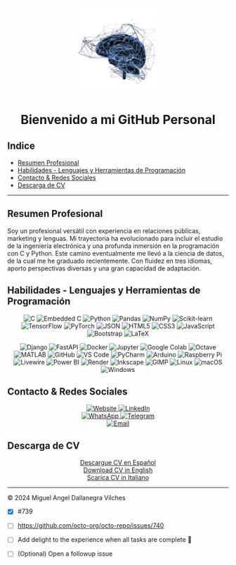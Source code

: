 
<!--
**mdallanegra/mdallanegra** is a ✨ _special_ ✨ repository because its `README.md` (this file) appears on your GitHub profile.

Here are some ideas to get you started:

## Hi there 👋

- 🔭 I’m currently working on ...
- 🌱 I’m currently learning ...
- 👯 I’m looking to collaborate on ...
- 🤔 I’m looking for help with ...
- 💬 Ask me about ...
- 📫 How to reach me: ...
- 😄 Pronouns: ...
- ⚡ Fun fact: ...
-->
<p align="center">
    <img src="static/img/neuro-pathways-rm-bg.png" width="200" alt="Neuro Pathways Logo">
</p>

<div align="center">

# **Bienvenido a mi GitHub Personal**<!-- omit in toc --> 

</div>

## Indice <!-- omit in toc --> 
- [Resumen Profesional](#resumen-profesional)
- [Habilidades - Lenguajes y Herramientas de Programación](#habilidades---lenguajes-y-herramientas-de-programación)
- [Contacto \& Redes Sociales](#contacto--redes-sociales)
- [Descarga de CV](#descarga-de-cv)
---


## Resumen Profesional
Soy un profesional versátil con experiencia en relaciones públicas, marketing y lenguas. Mi trayectoria ha evolucionado para incluir el estudio de la ingeniería electrónica y una profunda inmersión en la programación con C y Python. Este camino eventualmente me llevó a la ciencia de datos, de la cual me he graduado recientemente. Con fluidez en tres idiomas, aporto perspectivas diversas y una gran capacidad de adaptación.

## Habilidades - Lenguajes y Herramientas de Programación

<p align="center">
    <img src="https://cdn.jsdelivr.net/gh/devicons/devicon/icons/c/c-plain.svg" title="C" width="35"/>
    <img src="https://cdn.jsdelivr.net/gh/devicons/devicon/icons/embeddedc/embeddedc-plain.svg" title="Embedded C" width="35"/>
    <img src="https://cdn.jsdelivr.net/gh/devicons/devicon/icons/python/python-plain.svg" title="Python" width="35"/>
    <img src="https://cdn.jsdelivr.net/gh/devicons/devicon/icons/pandas/pandas-plain-wordmark.svg" title="Pandas" width="35"/>
    <img src="https://cdn.jsdelivr.net/gh/devicons/devicon/icons/numpy/numpy-plain.svg" title="NumPy" width="35"/>
    <img src="https://cdn.jsdelivr.net/gh/devicons/devicon/icons/scikitlearn/scikitlearn-original.svg" title="Scikit-learn" width="35"/>
     <img src="https://cdn.jsdelivr.net/gh/devicons/devicon/icons/tensorflow/tensorflow-original.svg" title="TensorFlow" width="35"/>
    <img src="https://cdn.jsdelivr.net/gh/devicons/devicon/icons/pytorch/pytorch-original.svg" title="PyTorch" width="35"/>
    <img src="https://cdn.jsdelivr.net/gh/devicons/devicon/icons/json/json-original.svg" title="JSON" width="35"/>
    <img src="https://cdn.jsdelivr.net/gh/devicons/devicon/icons/html5/html5-plain.svg" title="HTML5" width="35"/>
    <img src="https://cdn.jsdelivr.net/gh/devicons/devicon/icons/css3/css3-plain.svg" title="CSS3" width="35"/>
    <img src="https://cdn.jsdelivr.net/gh/devicons/devicon/icons/javascript/javascript-plain.svg" title="JavaScript" width="35"/>
    <img src="https://cdn.jsdelivr.net/gh/devicons/devicon/icons/bootstrap/bootstrap-plain.svg" title="Bootstrap" width="35"/>
    <img src="https://cdn.jsdelivr.net/gh/devicons/devicon/icons/latex/latex-original.svg" title="LaTeX" width="35"/>
</p>

<div align="center">

![Django](https://img.shields.io/badge/Django-092E20?style=flat&logo=django&logoColor=white)
![FastAPI](https://img.shields.io/badge/FastAPI-009688?style=flat&logo=fastapi&logoColor=white)
![Docker](https://img.shields.io/badge/Docker-2496ED?style=flat&logo=docker&logoColor=white)
![Jupyter](https://img.shields.io/badge/Jupyter-F37626?style=flat&logo=jupyter&logoColor=white)
![Google Colab](https://img.shields.io/badge/Google_Colab-F9AB00?style=flat&logo=googlecolab&logoColor=white)
![Octave](https://img.shields.io/badge/Octave-0790C0?style=flat&logo=octave&logoColor=white)
![MATLAB](https://img.shields.io/badge/MATLAB-0076A8?style=flat&logo=mathworks&logoColor=white)
![GitHub](https://img.shields.io/badge/GitHub-181717?style=flat&logo=github&logoColor=white)
![VS Code](https://img.shields.io/badge/VS_Code-007ACC?style=flat&logo=visual-studio-code&logoColor=white)
![PyCharm](https://img.shields.io/badge/PyCharm-000000?style=flat&logo=pycharm&logoColor=green)
![Arduino](https://img.shields.io/badge/Arduino-00979D?style=flat&logo=arduino&logoColor=white)
![Raspberry Pi](https://img.shields.io/badge/Raspberry_Pi-C51A4A?style=flat&logo=raspberry-pi&logoColor=white)
![Livewire](https://img.shields.io/badge/Livewire-4E56A6?style=flat&logo=livewire&logoColor=white)
![Power BI](https://img.shields.io/badge/Power_BI-F2C811?style=flat&logo=power-bi&logoColor=black)
![Render](https://img.shields.io/badge/Render-46E3B7?style=flat&logo=render&logoColor=black)
![Inkscape](https://img.shields.io/badge/Inkscape-e0e0e0?style=flat&logo=inkscape&logoColor=080A13)
![GIMP](https://img.shields.io/badge/GIMP-657D8B?style=flat&logo=gimp&logoColor=white)
![Linux](https://img.shields.io/badge/Linux-FCC624?style=flat&logo=linux&logoColor=black)
![macOS](https://img.shields.io/badge/macOS-000000?style=flat&logo=macos&logoColor=F0F0F0)
![Windows](https://img.shields.io/badge/Windows-0078D6?style=flat&logo=windows&logoColor=white)
</div>

## Contacto & Redes Sociales

<div align="center">
  <span>
    <a href="https://mdallanegra.com">
      <img src="https://img.shields.io/badge/Website-mdallanegra.com-darkblue?style=flat&logo=homepage" alt="Website">
    </a>
  </span>
  <span>
    <a href="https://www.linkedin.com/in/mdallanegra">
      <img src="https://img.shields.io/badge/LinkedIn-Profile-blue?style=flat&logo=linkedin" alt="LinkedIn">
    </a>
  </span>
  </div>
  <div align="center">
  <span>
    <a href="https://wa.me/543513583517">
      <img src="https://img.shields.io/badge/WhatsApp-Chat-green?style=flat&logo=whatsapp" alt="WhatsApp">
    </a>
  </span>
  <span>
    <a href="tg://msg?to=@mdallanegra">
      <img src="https://img.shields.io/badge/Telegram-Message-blue?style=flat&logo=telegram" alt="Telegram">
    </a>
  </span>
  </div>
  <div align="center">
  <span>
    <a href="mailto:mdallanegra@icloud.com">
      <img src="https://img.shields.io/badge/Email-Contact-red?style=flat&logo=gmail" alt="Email">
    </a>
  </span>
</div>

## Descarga de CV

<div align="center">

[Descargue CV en Español](static/files/Curriculum%20Vitae%20-%20Miguel%20Angel%20Dallanegra%20Vilches.es.pdf)  
[Download CV in English](static/files/Curriculum%20Vitae%20-%20Miguel%20Angel%20Dallanegra%20Vilches.en.pdf)  
[Scarica CV in Italiano](static/files/Curriculum%20Vitae%20-%20Miguel%20Angel%20Dallanegra%20Vilches.it.pdf)  
</div>

---

© 2024 Miguel Angel Dallanegra Vilches


- [x] #739
- [ ] https://github.com/octo-org/octo-repo/issues/740
- [ ] Add delight to the experience when all tasks are complete :tada:
- [ ] \(Optional) Open a followup issue

